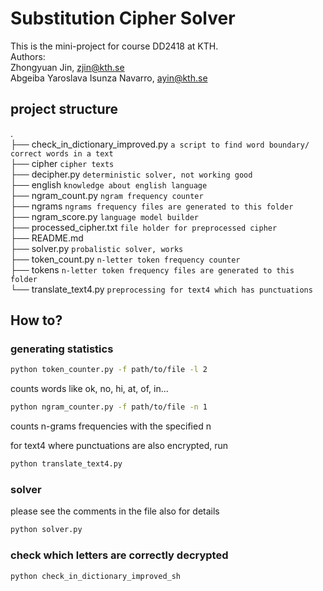 # Substitution Cipher Solver

This is the mini-project for course DD2418 at KTH.  
Authors:  
Zhongyuan Jin, zjin@kth.se  
Abgeiba Yaroslava Isunza Navarro, ayin@kth.se

## project structure

.  
├── check_in_dictionary_improved.py `a script to find word boundary/ correct words in a text`  
├── cipher `cipher texts`  
├── decipher.py `deterministic solver, not working good`  
├── english `knowledge about english language`  
├── ngram_count.py `ngram frequency counter`  
├── ngrams `ngrams frequency files are generated to this folder`  
├── ngram_score.py `language model builder`  
├── processed_cipher.txt `file holder for preprocessed cipher`  
├── README.md  
├── solver.py `probalistic solver, works`  
├── token_count.py `n-letter token frequency counter`  
├── tokens `n-letter token frequency files are generated to this folder`  
└── translate_text4.py `preprocessing for text4 which has punctuations`

## How to?

### generating statistics

```bash
python token_counter.py -f path/to/file -l 2
```

counts words like ok, no, hi, at, of, in...

```bash
python ngram_counter.py -f path/to/file -n 1
```

counts n-grams frequencies with the specified n

for text4 where punctuations are also encrypted, run

```bash
python translate_text4.py
```

### solver

please see the comments in the file also for details

```bash
python solver.py
```

### check which letters are correctly decrypted

```bash
python check_in_dictionary_improved_sh
```
